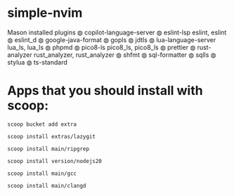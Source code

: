 # simple-nvim

Mason installed plugins
    ◍ copilot-language-server
    ◍ eslint-lsp eslint, eslint
    ◍ eslint_d
    ◍ google-java-format
    ◍ gopls
    ◍ jdtls
    ◍ lua-language-server lua_ls, lua_ls
    ◍ phpmd
    ◍ pico8-ls pico8_ls, pico8_ls
    ◍ prettier
    ◍ rust-analyzer rust_analyzer, rust_analyzer
    ◍ shfmt
    ◍ sql-formatter
    ◍ sqlls
    ◍ stylua
    ◍ ts-standard


# Apps that you should install with scoop:

```
scoop bucket add extra
```

```
scoop install extras/lazygit
```

```
scoop install main/ripgrep
```

```
scoop install version/nodejs20
```

```
scoop install main/gcc
```

```
scoop install main/clangd
```
